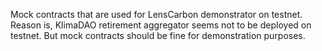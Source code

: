 Mock contracts that are used for LensCarbon demonstrator on testnet. Reason is, KlimaDAO retirement aggregator seems not to be deployed on testnet. But mock contracts should be fine for demonstration purposes.
